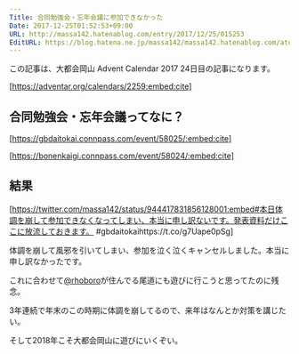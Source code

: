 ```yaml
---
Title: 合同勉強会・忘年会議に参加できなかった
Date: 2017-12-25T01:52:53+09:00
URL: http://massa142.hatenablog.com/entry/2017/12/25/015253
EditURL: https://blog.hatena.ne.jp/massa142/massa142.hatenablog.com/atom/entry/8599973812329464138
---
```


この記事は、大都会岡山 Advent Calendar 2017 24日目の記事になります。

[https://adventar.org/calendars/2259:embed:cite]

## 合同勉強会・忘年会議ってなに？

[https://gbdaitokai.connpass.com/event/58025/:embed:cite]

[https://bonenkaigi.connpass.com/event/58024/:embed:cite]

## 結果

[https://twitter.com/massa142/status/944417831856128001:embed#本日体調を崩して参加できなくなってしまい、本当に申し訳ないです。発表資料だけここに放流しておきます。 #gbdaitokaihttps://t.co/g7Uape0pSg]

体調を崩して風邪を引いてしまい、参加を泣く泣くキャンセルしました。本当に申し訳なかったです。

これに合わせて[@rhoboro](https://twitter.com/rhoboro)が住んでる尾道にも遊びに行こうと思ってたのに残念。

3年連続で年末のこの時期に体調を崩してるので、来年はなんとか対策を講じたい。

そして2018年こそ大都会岡山に遊びにいくぞい。
